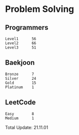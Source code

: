 # Problem Solving

## Programmers
```
Level1      56
Level2      66
Level3      51
```

## Baekjoon
```
Bronze      7
Silver      24
Gold        15
Platinum    1
```

## LeetCode
```
Easy        8
Medium      1
```

Total Update: 21.11.01
